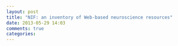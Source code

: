 ```yaml
---
layout: post
title: "NIF: an inventory of Web-based neuroscience resources"
date: 2013-05-29 14:03
comments: true
categories: 
---
```

